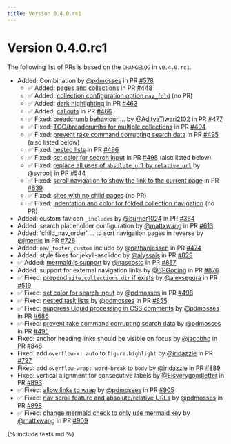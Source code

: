 ```yaml
---
title: Version 0.4.0.rc1
---
```


# Version 0.4.0.rc1

The following list of PRs is based on the `CHANGELOG` in `v0.4.0.rc1`.

* Added: Combination by [@pdmosses] in PR [#578]
  - ✅ Added: [pages and collections] in PR [#448]
  - ✅ Added: [collection configuration option `nav_fold`] (no PR)
  - ✅ Added: [dark highlighting] in PR [#463]
  - ✅ Added: [callouts] in PR [#466]
  - ✅ Fixed: [breadcrumb behaviour] … by [@AdityaTiwari2102] in PR [#477]
  - ✅ Fixed: [TOC/breadcrumbs for multiple collections] in PR [#494]
  - ✅ Fixed: [prevent rake command corrupting search data] in PR [#495] (also listed below)
  - ✅ Fixed: [nested lists] in PR [#496]
  - ✅ Fixed: [set color for search input] in PR [#498] (also listed below)
  - ✅ Fixed: [replace all uses of `absolute_url` by `relative_url`] by [@svrooij] in PR [#544]
  - ✅ Fixed: [scroll navigation to show the link to the current page] in PR [#639]
  - ✅ Fixed: [sites with no child pages] (no PR)
  - ✅ Fixed: [indentation and color for folded collection navigation] (no PR)
* Added: custom favicon `_includes` by [@burner1024] in PR [#364]
* Added: search placeholder configuration by [@mattxwang] in PR [#613]
* Added: 'child_nav_order' … to sort navigation pages in reverse by [@jmertic] in PR [#726]
* Added: `nav_footer_custom` include by [@nathanjessen] in PR [#474]
* Added: style fixes for jekyll-asciidoc by [@alyssais] in PR [#829]
* ✅ Added: [mermaid.js support] by [@nascosto] in PR [#857]
* Added: support for external navigation links by [@SPGoding] in PR [#876]
* ✅ Fixed: [prepend `site.collections_dir` if exists] by [@alexsegura] in PR [#519]
* ✅ Fixed: [set color for search input] by [@pdmosses] in PR [#498]
* ✅ Fixed: [nested task lists] by [@pdmosses] in PR [#855]
* ✅ Fixed: [suppress Liquid processing in CSS comments] by [@pdmosses] in PR [#686]
* ✅ Fixed: [prevent rake command corrupting search data] by [@pdmosses] in PR [#495]
* Fixed: anchor heading links should be visible on focus by [@jacobhq] in PR [#846]
* Fixed: add `overflow-x: auto` to `figure.highlight` by [@iridazzle] in PR [#727]
* Fixed: add `overflow-wrap: word-break` to `body` by [@iridazzle] in PR [#889]
* Fixed: vertical alignment for consecutive labels by [@Eisverygoodletter] in PR [#893]
* ✅ Fixed: [allow links to wrap] by [@pdmosses] in PR [#905]
* ✅ Fixed: [nav scroll feature and absolute/relative URLs] by [@pdmosses] in PR [#898]
* ✅ Fixed: [change mermaid check to only use mermaid key] by [@mattxwang] in PR [#909]

[dark highlighting]:          /collections/_color/code.md
[set color for search input]: /collections/_color/input.md

[mermaid.js support]:                           /collections/_components/mermaid.md
[change mermaid check to only use mermaid key]: /collections/_components/mermaid.md
[callouts]:                                     /collections/_components/callouts.md

[pages and collections]:                                  /collections/_navigation/collections.md
[indentation and color for folded collection navigation]: /collections/_navigation/collections.md
[collection configuration option `nav_fold`]:             /collections/_navigation/expanders.md
[breadcrumb behaviour]:                                   /collections/_navigation/grandparent/index.md
[TOC/breadcrumbs for multiple collections]:               /collections/_navigation/grandparent/index.md
[sites with no child pages]:                              /collections/_navigation/top-level.md
[replace all uses of `absolute_url` by `relative_url`]:   /collections/_navigation/relative-url.md
[scroll navigation to show the link to the current page]: /collections/_navigation/scroll.md
[nav scroll feature and absolute/relative URLs]:          /collections/_navigation/scroll.md
[prepend `site.collections_dir` if exists]:               /collections/_navigation/collections.md

[prevent rake command corrupting search data]: /collections/_search/rake.md

[allow links to wrap]:                        /collections/_styling/links.md
[suppress Liquid processing in CSS comments]: /collections/_styling/maps.md
[nested lists]:                               /collections/_styling/nested.md
[nested task lists]:                          /collections/_styling/nested.md

{% include tests.md %}

[@AdityaTiwari2102]: https://github.com/AdityaTiwari2102
[@alexsegura]: https://github.com/alexsegura
[@alyssais]: https://github.com/alyssais
[@burner1024]: https://github.com/burner1024
[@Eisverygoodletter]: https://github.com/Eisverygoodletter
[@iridazzle]: https://github.com/iridazzle
[@jacobhq]: https://github.com/jacobhq
[@jmertic]: https://github.com/jmertic
[@mattxwang]: https://github.com/mattxwang
[@nascosto]: https://github.com/nascosto
[@nathanjessen]: https://github.com/nathanjessen
[@pdmosses]: https://github.com/pdmosses
[@SPGoding]: https://github.com/SPGoding
[@svrooij]: https://github.com/svrooij

[#364]: https://github.com/just-the-docs/just-the-docs/pull/364
[#448]: https://github.com/just-the-docs/just-the-docs/pull/448
[#463]: https://github.com/just-the-docs/just-the-docs/pull/463
[#466]: https://github.com/just-the-docs/just-the-docs/pull/466
[#474]: https://github.com/just-the-docs/just-the-docs/pull/474
[#477]: https://github.com/just-the-docs/just-the-docs/pull/477
[#494]: https://github.com/just-the-docs/just-the-docs/pull/494
[#495]: https://github.com/just-the-docs/just-the-docs/pull/495
[#496]: https://github.com/just-the-docs/just-the-docs/pull/496
[#498]: https://github.com/just-the-docs/just-the-docs/pull/498
[#519]: https://github.com/just-the-docs/just-the-docs/pull/519
[#544]: https://github.com/just-the-docs/just-the-docs/pull/544
[#578]: https://github.com/just-the-docs/just-the-docs/pull/578
[#613]: https://github.com/just-the-docs/just-the-docs/pull/613
[#639]: https://github.com/just-the-docs/just-the-docs/pull/639
[#686]: https://github.com/just-the-docs/just-the-docs/pull/686
[#726]: https://github.com/just-the-docs/just-the-docs/pull/726
[#727]: https://github.com/just-the-docs/just-the-docs/pull/727
[#829]: https://github.com/just-the-docs/just-the-docs/pull/829
[#846]: https://github.com/just-the-docs/just-the-docs/pull/846
[#855]: https://github.com/just-the-docs/just-the-docs/pull/855
[#857]: https://github.com/just-the-docs/just-the-docs/pull/857
[#876]: https://github.com/just-the-docs/just-the-docs/pull/876
[#889]: https://github.com/just-the-docs/just-the-docs/pull/889
[#893]: https://github.com/just-the-docs/just-the-docs/pull/893
[#898]: https://github.com/just-the-docs/just-the-docs/pull/898
[#905]: https://github.com/just-the-docs/just-the-docs/pull/905
[#909]: https://github.com/just-the-docs/just-the-docs/pull/909
